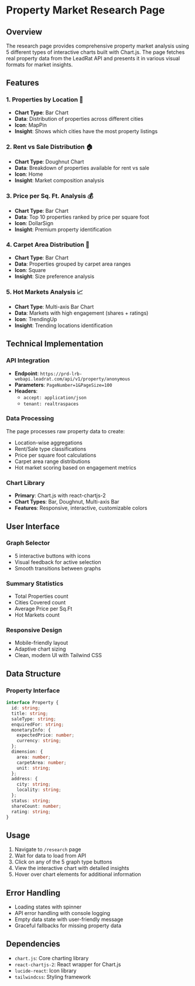 # Property Market Research Page

## Overview
The research page provides comprehensive property market analysis using 5 different types of interactive charts built with Chart.js. The page fetches real property data from the LeadRat API and presents it in various visual formats for market insights.

## Features

### 1. **Properties by Location** 📍
- **Chart Type**: Bar Chart
- **Data**: Distribution of properties across different cities
- **Icon**: MapPin
- **Insight**: Shows which cities have the most property listings

### 2. **Rent vs Sale Distribution** 🏠
- **Chart Type**: Doughnut Chart
- **Data**: Breakdown of properties available for rent vs sale
- **Icon**: Home
- **Insight**: Market composition analysis

### 3. **Price per Sq. Ft. Analysis** 💰
- **Chart Type**: Bar Chart
- **Data**: Top 10 properties ranked by price per square foot
- **Icon**: DollarSign
- **Insight**: Premium property identification

### 4. **Carpet Area Distribution** 📐
- **Chart Type**: Bar Chart
- **Data**: Properties grouped by carpet area ranges
- **Icon**: Square
- **Insight**: Size preference analysis

### 5. **Hot Markets Analysis** 📈
- **Chart Type**: Multi-axis Bar Chart
- **Data**: Markets with high engagement (shares + ratings)
- **Icon**: TrendingUp
- **Insight**: Trending locations identification

## Technical Implementation

### API Integration
- **Endpoint**: `https://prd-lrb-webapi.leadrat.com/api/v1/property/anonymous`
- **Parameters**: `PageNumber=1&PageSize=100`
- **Headers**: 
  - `accept: application/json`
  - `tenant: realtraspaces`

### Data Processing
The page processes raw property data to create:
- Location-wise aggregations
- Rent/Sale type classifications
- Price per square foot calculations
- Carpet area range distributions
- Hot market scoring based on engagement metrics

### Chart Library
- **Primary**: Chart.js with react-chartjs-2
- **Chart Types**: Bar, Doughnut, Multi-axis Bar
- **Features**: Responsive, interactive, customizable colors

## User Interface

### Graph Selector
- 5 interactive buttons with icons
- Visual feedback for active selection
- Smooth transitions between graphs

### Summary Statistics
- Total Properties count
- Cities Covered count
- Average Price per Sq.Ft
- Hot Markets count

### Responsive Design
- Mobile-friendly layout
- Adaptive chart sizing
- Clean, modern UI with Tailwind CSS

## Data Structure

### Property Interface
```typescript
interface Property {
  id: string;
  title: string;
  saleType: string;
  enquiredFor: string;
  monetaryInfo: {
    expectedPrice: number;
    currency: string;
  };
  dimension: {
    area: number;
    carpetArea: number;
    unit: string;
  };
  address: {
    city: string;
    locality: string;
  };
  status: string;
  shareCount: number;
  rating: string;
}
```

## Usage

1. Navigate to `/research` page
2. Wait for data to load from API
3. Click on any of the 5 graph type buttons
4. View the interactive chart with detailed insights
5. Hover over chart elements for additional information

## Error Handling

- Loading states with spinner
- API error handling with console logging
- Empty data state with user-friendly message
- Graceful fallbacks for missing property data

## Dependencies

- `chart.js`: Core charting library
- `react-chartjs-2`: React wrapper for Chart.js
- `lucide-react`: Icon library
- `tailwindcss`: Styling framework
